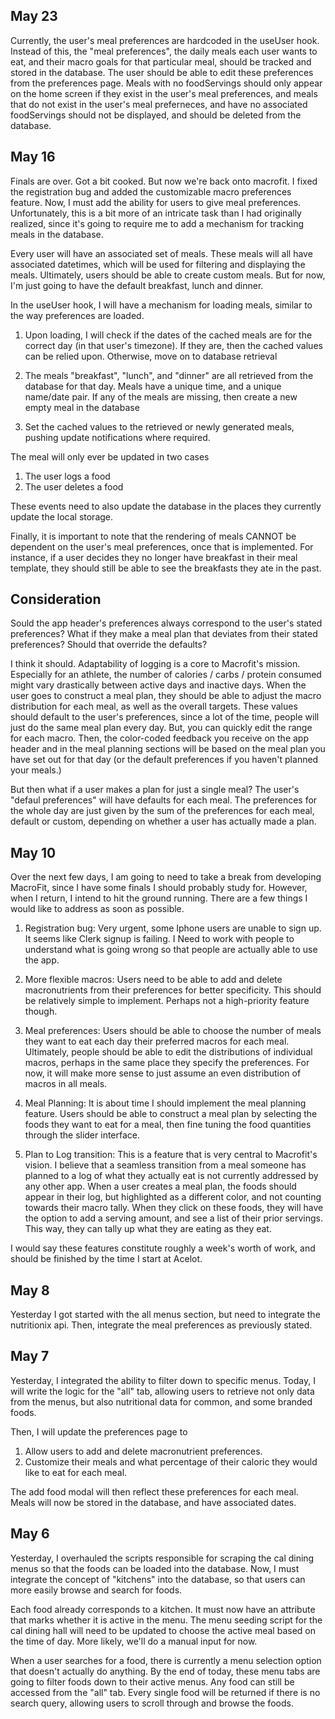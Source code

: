May 23
------

Currently, the user's meal preferences are hardcoded in the useUser hook. Instead of this, the "meal preferences", the daily meals each user wants to eat, and their macro goals for that particular meal, should be tracked and stored in the database. The user should be able to edit these preferences from the preferences page. Meals with no foodServings should only appear on the home screen if they exist in the user's meal preferences, and meals that do not exist in the user's meal preferneces, and have no associated foodServings should not be displayed, and should be deleted from the database.


May 16
------

Finals are over. Got a bit cooked. But now we're back onto macrofit. I fixed the registration bug and added the customizable macro preferences feature. Now, I must add the ability for users to give meal preferences. Unfortunately, this is a bit more of an intricate task than I had originally realized, since it's going to require me to add a mechanism for tracking meals in the database.

Every user will have an associated set of meals. These meals will all have associated datetimes, which will be used for filtering and displaying the meals. Ultimately, users should be able to create custom meals. But for now, I'm just going to have the default breakfast, lunch and dinner.

In the useUser hook, I will have a mechanism for loading meals, similar to the way preferences are loaded. 

1. Upon loading, I will check if the dates of the cached meals are for the correct day (in that user's timezone). If they are, then the cached values can be relied upon. Otherwise, move on to database retrieval

2. The meals "breakfast", "lunch", and "dinner" are all retrieved from the database for that day. Meals have a unique time, and a unique name/date pair. If any of the meals are missing, then create a new empty meal in the database

3. Set the cached values to the retrieved or newly generated meals, pushing update notifications where required.

The meal will only ever be updated in two cases
1. The user logs a food
2. The user deletes a food

These events need to also update the database in the places they currently update the local storage.


Finally, it is important to note that the rendering of meals CANNOT be dependent on the user's meal preferences, once that is implemented. For instance, if a user decides they no longer have breakfast in their meal template, they should still be able to see the breakfasts they ate in the past.


Consideration
-------------
Sould the app header's preferences always correspond to the user's stated preferences? What if they make a meal plan that deviates from their stated preferences? Should that override the defaults?

I think it should. Adaptability of logging is a core to Macrofit's mission. Especially for an athlete, the number of calories / carbs / protein consumed might vary drastically between active days and inactive days. When the user goes to construct a meal plan, they should be able to adjust the macro distribution for each meal, as well as the overall targets. These values should default to the user's preferences, since a lot of the time, people will just do the same meal plan every day. But, you can quickly edit the range for each macro. Then, the color-coded feedback you receive on the app header and in the meal planning sections will be based on the meal plan you have set out for that day (or the default preferences if you haven't planned your meals.)


But then what if a user makes a plan for just a single meal? The user's "defaul preferences" will have defaults for each meal. The preferences for the whole day are just given by the sum of the preferences for each meal, default or custom, depending on whether a user has actually made a plan.




May 10
------

Over the next few days, I am going to need to take a break from developing MacroFit, since I have some finals I should probably study for. However, when I return, I intend to hit the ground running. There are a few things I would like to address as soon as possible.

1. Registration bug: Very urgent, some Iphone users are unable to sign up. It seems like Clerk signup is failing. I Need to work with people to understand what is going wrong so that people are actually able to use the app.

2. More flexible macros: Users need to be able to add and delete macronutrients from their preferences for better specificity. This should be relatively simple to implement. Perhaps not a high-priority feature though.

3. Meal preferences: Users should be able to choose the number of meals they want to eat each day their preferred macros for each meal. Ultimately, people should be able to edit the distributions of individual macros, perhaps in the same place they specify the preferences. For now, it will make more sense to just assume an even distribution of macros in all meals. 

4. Meal Planning: It is about time I should implement the meal planning feature. Users should be able to construct a meal plan by selecting the foods they want to eat for a meal, then fine tuning the food quantities through the slider interface.

5. Plan to Log transition: This is a feature that is very central to Macrofit's vision. I believe that a seamless transition from a meal someone has planned to a log of what they actually eat is not currently addressed by any other app. When a user creates a meal plan, the foods should appear in their log, but highlighted as a different color, and not counting towards their macro tally. When they click on these foods, they will have the option to add a serving amount, and see a list of their prior servings. This way, they can tally up what they are eating as they eat.

I would say these features constitute roughly a week's worth of work, and should be finished by the time I start at Acelot.


May 8
-----

Yesterday I got started with the all menus section, but need to integrate the nutritionix api. Then, integrate the meal preferences as previously stated.


May 7
-----

Yesterday, I integrated the ability to filter down to specific menus. Today, I will write the logic for the "all" tab, allowing users to retrieve not only data from the menus, but also nutritional data for common, and some branded foods.

Then, I will update the preferences page to 
1. Allow users to add and delete macronutrient preferences.
2. Customize their meals and what percentage of their caloric they would like to eat for each meal.

The add food modal will then reflect these preferences for each meal. Meals will now be stored in the database, and have associated dates.


May 6
-----
Yesterday, I overhauled the scripts responsible for scraping the cal dining menus so that the foods can be loaded into the database. Now, I must integrate the concept of "kitchens" into the database, so that users can more easily browse and search for foods. 

Each food already corresponds to a kitchen. It must now have an attribute that marks whether it is active in the menu. The menu seeding script for the cal dining hall will need to be updated to choose the active meal based on the time of day. More likely, we'll do a manual input for now.

When a user searches for a food, there is currently a menu selection option that doesn't actually do anything. By the end of today, these menu tabs are going to filter foods down to their active menus. Any food can still be accessed from the "all" tab. Every single food will be returned if there is no search query, allowing users to scroll through and browse the foods. 